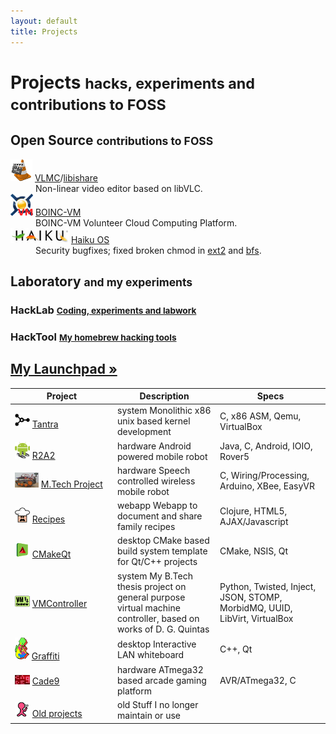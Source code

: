 ```yaml
---
layout: default
title: Projects
---
```


<div class="page-header">
  <h1 class="section">Projects <small>hacks, experiments and contributions to FOSS</small></h1>
</div>

<div class="row">
  <div class="span5">
    <h2>Open Source <small>contributions to FOSS</small></h2>
    <dl>
      <dt><img src="/images/projects/vlmc-small.png"> <a href="http://trac.videolan.org/vlmc">VLMC</a>/<a href="https://github.com/rohityadav/libishare">libishare</a></dt>
      <dd>Non-linear video editor based on libVLC.</dd>
      <dt><img src="/images/projects/boincvm.png"> <a href="http://code.google.com/p/boincvm/">BOINC-VM</a></dt>
      <dd>BOINC-VM Volunteer Cloud Computing Platform.</dd>
      <dt><img src="/images/projects/haiku.png"> <a href="http://dev.haiku-os.org/ticket/6750">Haiku OS</a></dt>
      <dd>Security bugfixes; fixed broken chmod in <a href="http://cgit.haiku-os.org/haiku/commit/?id=hrev39379">ext2</a> and <a href="http://cgit.haiku-os.org/haiku/commit/?id=hrev39378">bfs</a>.</dd>
    </dl>
  </div>

  <div class="span5">
    <h2>Laboratory <small>and my experiments</small></h2>
    <h3>HackLab <small><a href="https://github.com/rohityadav/hacklab">Coding, experiments and labwork</a></small></h3>
    <h3>HackTool <small><a href="https://github.com/rohityadav/hacktools">My homebrew hacking tools</a></small></h3>
    <h2><a href="https://launchpad.net/~rohityadav/">My Launchpad »</a></h2>
  </div>
</div>

<table class="table table-striped table-bordered">
  <thead>
    <tr>
      <th style="min-width: 150px;">Project</th>
      <th>Description</th>
      <th>Specs</th>
    </tr>
  </thead>
  <tbody>
    <tr>
      <td><img src="/images/projects/tantra-small.png"> <a href="/projects/tantra">Tantra</a></td>
      <td><span class="label label-important">system</span> Monolithic x86 unix based kernel development</td>
      <td>C, x86 ASM, Qemu, VirtualBox</td>
    </tr>
    <tr>
      <td><img src="/images/projects/r2a2-small.png"> <a href="/projects/r2a2">R2A2</a></td>
      <td><span class="label notice">hardware</span> Android powered mobile robot</td>
      <td>Java, C, Android, IOIO, Rover5</td>
    </tr>
    <tr>
      <td><img src="/images/projects/mtp-small.png"> <a href="/projects/mtp">M.Tech Project</a></td>
      <td><span class="label notice">hardware</span> Speech controlled wireless mobile robot</td>
      <td>C, Wiring/Processing, Arduino, XBee, EasyVR</td>
    </tr>
    <tr>
      <td><img src="/images/projects/recipes-small.png"> <a href="/projects/recipes">Recipes</a></td>
      <td><span class="label label-success">webapp</span> Webapp to document and share family recipes</td>
      <td>Clojure, HTML5, AJAX/Javascript</td>
    </tr>
    <tr>
      <td><img src="/images/projects/cmakeqt-small.png"> <a href="/projects/cmakeqt">CMakeQt</a></td>
      <td><span class="label label-warning">desktop</span> CMake based build system template for Qt/C++ projects</td>
      <td>CMake, NSIS, Qt</td>
    </tr>
    <tr>
      <td><img src="/images/projects/vmcontroller-small.png"> <a href="/projects/vmcontroller">VMController</a></td>
      <td><span class="label label-important">system</span> <a href="http://code.google.com/p/vmcontroller"></a> My B.Tech thesis project on general purpose virtual machine controller, based on works of D. G. Quintas</td>
      <td>Python, Twisted, Inject, JSON, STOMP, MorbidMQ, UUID, LibVirt, VirtualBox</td>
    </tr>
    <tr>
      <td><img src="/images/projects/graffiti-small.png"> <a href="/projects/graffiti">Graffiti</a></td>
      <td><span class="label label-warning">desktop</span> Interactive LAN whiteboard</td>
      <td>C++, Qt</td>
    </tr>
    <tr>
      <td><img src="/images/projects/cade9-small.png"> <a href="/projects/cade9">Cade9</a></td>
      <td><span class="label notice">hardware</span> ATmega32 based arcade gaming platform</td>
      <td>AVR/ATmega32, C</td>
    </tr>
    <tr>
      <td><img src="/images/projects/scuttlebutt-small.png"> <a href="/projects/old">Old projects</a></td>
      <td><span class="label">old</span> Stuff I no longer maintain or use</td>
      <td></td>
    </tr>
  </tbody>
</table>
